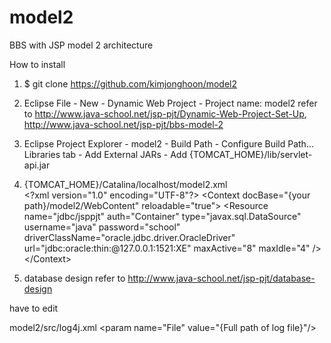 model2
============

BBS with JSP model 2 architecture 

How to install

1. $ git clone https://github.com/kimjonghoon/model2

2. Eclipse
   File - New - Dynamic Web Project - Project name: model2
   refer to http://www.java-school.net/jsp-pjt/Dynamic-Web-Project-Set-Up,
            http://www.java-school.net/jsp-pjt/bbs-model-2
   
3. Eclipse
   Project Explorer - model2 - Build Path - Configure Build Path...
   Libraries tab - Add External JARs - Add {TOMCAT_HOME}/lib/servlet-api.jar

4. {TOMCAT_HOME}/Catalina/localhost/model2.xml  
&lt;?xml version="1.0" encoding="UTF-8"?&gt;
&lt;Context
    docBase="{your path}/model2/WebContent"
    reloadable="true"&gt;
	&lt;Resource
		name="jdbc/jsppjt"
		auth="Container"
		type="javax.sql.DataSource"
		username="java"
		password="school"
		driverClassName="oracle.jdbc.driver.OracleDriver"
		url="jdbc:oracle:thin:@127.0.0.1:1521:XE" 
		maxActive="8"
		maxIdle="4" /&gt;
&lt;/Context&gt;                                                                             

4. database design 
   refer to http://www.java-school.net/jsp-pjt/database-design

have to edit
 
model2/src/log4j.xml 
&lt;param name="File"  value="{Full path of log file}"/&gt;
